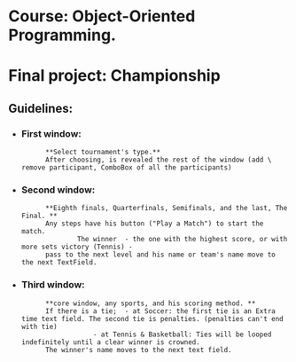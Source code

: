 # Course: Object-Oriented Programming.
# Final project: Championship

## Guidelines:

- ### First window: 	
			**Select tournament's type.**
			After choosing, is revealed the rest of the window (add \ remove participant, ComboBox of all the participants)

- ### Second window: 	
			**Eighth finals, Quarterfinals, Semifinals, and the last, The Final. **
			Any steps have his button ("Play a Match") to start the match. 
	            	The winner  - the one with the highest score, or with more sets victory (Tennis) - 
			pass to the next level and his name or team's name move to the next TextField.

- ### Third window:		
			**core window, any sports, and his scoring method. **
			If there is a tie;	- at Soccer: the first tie is an Extra time text field. The second tie is penalties. (penalties can't end with tie)
						- at Tennis & Basketball: Ties will be looped indefinitely until a clear winner is crowned.
			The winner's name moves to the next text field.		



